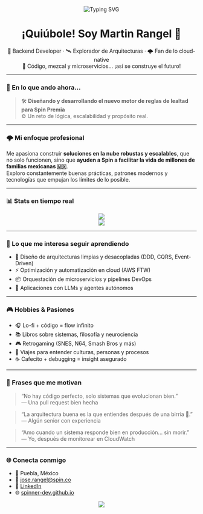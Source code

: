 <p align="center">
  <img src="https://readme-typing-svg.demolab.com?font=Fira+Code&size=24&pause=1000&color=15F5BA&center=true&vCenter=true&multiline=true&width=700&height=100&lines=%F0%9F%92%BB+Construyendo+sistemas+escalables+en+la+nube;...con+sabor+mexicano+%F0%9F%87%B2%F0%9F%87%BD+y+m%C3%A1s+de+una+birria+de+por+medio;...apasionado+del+backend%2C+la+IA+y+DDD+;Siempre+aprendiendo%2C+siempre+iterando+%F0%9F%94%91" alt="Typing SVG" />
</p>

<h1 align="center">¡Quiúbole! Soy Martin Rangel 👋</h1>
<p align="center">
🧠 Backend Developer · 🛰️ Explorador de Arquitecturas · 🌩️ Fan de lo cloud-native <br>
🌮 Código, mezcal y microservicios... ¡así se construye el futuro!
</p>

---

### 🚧 En lo que ando ahora...

> 🛠️ **Diseñando y desarrollando el nuevo motor de reglas de lealtad para Spin Premia**  
⚙️ Un reto de lógica, escalabilidad y propósito real.

---

### 🌩️ Mi enfoque profesional

Me apasiona construir **soluciones en la nube robustas y escalables**, que no solo funcionen, sino que **ayuden a Spin a facilitar la vida de millones de familias mexicanas 🇲🇽**.  
Exploro constantemente buenas prácticas, patrones modernos y tecnologías que empujan los límites de lo posible.

---

### 📊 Stats en tiempo real

<p align="center">
  <img src="https://github-readme-stats.vercel.app/api?username=spinner-dev&show_icons=true&theme=tokyonight&hide=issues&custom_title=Mis Stats de Código 💻" />
  <br />
  <img src="https://github-readme-streak-stats.herokuapp.com?user=spinner-dev&theme=tokyonight&date_format=j%20M%5B%20Y%5D" />
</p>

---

### 🧠 Lo que me interesa seguir aprendiendo

- 🧱 Diseño de arquitecturas limpias y desacopladas (DDD, CQRS, Event-Driven)
- ⚡ Optimización y automatización en cloud (AWS FTW)
- 📦 Orquestación de microservicios y pipelines DevOps
- 💬 Aplicaciones con LLMs y agentes autónomos

---

### 🎮 Hobbies & Pasiones

- 🎧 Lo-fi + código = flow infinito
- 📚 Libros sobre sistemas, filosofía y neurociencia
- 🎮 Retrogaming (SNES, N64, Smash Bros y más)
- 🛫 Viajes para entender culturas, personas y procesos
- ☕ Cafecito + debugging = insight asegurado

---

### 💬 Frases que me motivan

> “No hay código perfecto, solo sistemas que evolucionan bien.”  
> — Una pull request bien hecha

> “La arquitectura buena es la que entiendes después de una birria 🍜.”  
> — Algún senior con experiencia

> “Amo cuando un sistema responde bien en producción... sin morir.”  
> — Yo, después de monitorear en CloudWatch

---

### 🌐 Conecta conmigo

- 📍 Puebla, México
- 📧 jose.rangel@spin.co
- 🧠 [LinkedIn](https://linkedin.com/in/martinrangel)
- 🌐 [spinner-dev.github.io](https://spinner-dev.github.io)

<p align="center">
  <img src="https://komarev.com/ghpvc/?username=spinner-dev&label=Visitas+al+perfil&color=brightgreen" />
</p>
